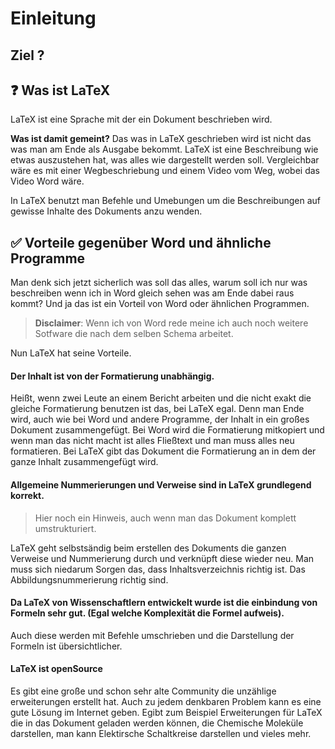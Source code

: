 # Einleitung
## Ziel ? 

## ❓ Was ist LaTeX
 LaTeX ist eine Sprache mit der ein Dokument beschrieben wird. 
 
 **Was ist damit gemeint?**
  Das was in LaTeX geschrieben wird ist nicht das was man am Ende als Ausgabe bekommt. LaTeX ist eine Beschreibung wie etwas auszustehen hat, was alles wie dargestellt werden soll. Vergleichbar wäre es mit einer Wegbeschriebung und einem Video vom Weg, wobei das Video Word wäre. 
  
  In LaTeX benutzt man Befehle und Umebungen um die Beschreibungen auf gewisse Inhalte des Dokuments anzu wenden. 
## ✅ Vorteile gegenüber Word und ähnliche Programme 
Man denk sich jetzt sicherlich was soll das alles, warum soll ich nur was beschreiben wenn ich in Word gleich sehen was am Ende dabei raus kommt? 
Und ja das ist ein Vorteil von Word oder ähnlichen Programmen.

>**Disclaimer**:  Wenn ich von Word rede meine ich auch noch weitere Sotfware die nach dem selben Schema arbeitet. 

Nun LaTeX hat seine Vorteile. 
#### Der Inhalt ist von der Formatierung unabhängig.

Heißt, wenn zwei Leute an einem Bericht arbeiten und die nicht exakt die gleiche Formatierung benutzen ist das, bei LaTeX egal. Denn man Ende wird, auch wie bei Word und andere Programme, der Inhalt in ein großes Dokument zusammengefügt.  Bei Word wird die Formatierung mitkopiert und wenn man das nicht macht ist alles Fließtext und man muss alles neu formatieren. Bei LaTeX gibt das Dokument die Formatierung an in dem der ganze Inhalt zusammengefügt wird. 
#### Allgemeine Nummerierungen und Verweise sind in LaTeX grundlegend korrekt.
> Hier noch ein Hinweis, auch wenn man das Dokument komplett umstrukturiert. 

LaTeX geht selbstsändig beim erstellen des Dokuments die ganzen Verweise und Nummerierung durch und verknüpft diese wieder neu. 
Man muss sich niedarum Sorgen das, dass Inhaltsverzeichnis richtig ist. Das Abbildungsnummerierung richtig sind. 
#### Da LaTeX von Wissenschaftlern entwickelt wurde ist die einbindung von  Formeln sehr gut. (Egal welche Komplexität die Formel aufweis). 
Auch diese werden mit Befehle umschrieben und die Darstellung der Formeln ist übersichtlicher. 
#### LaTeX ist openSource
Es gibt eine große und schon sehr alte Community die unzählige erweiterungen erstellt hat. Auch zu jedem denkbaren Problem kann es eine gute Lösung im Internet geben. Egibt zum Beispiel Erweiterungen für LaTeX die in das Dokument geladen werden können, die Chemische Moleküle darstellen, man kann Elektirsche Schaltkreise darstellen und vieles mehr. 
